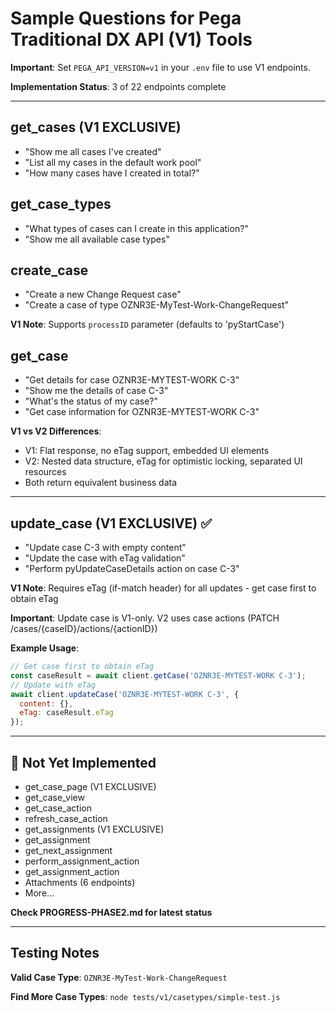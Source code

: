 # Sample Questions for Pega Traditional DX API (V1) Tools

**Important**: Set `PEGA_API_VERSION=v1` in your `.env` file to use V1 endpoints.

**Implementation Status**: 3 of 22 endpoints complete

---

## get_cases (V1 EXCLUSIVE)
- "Show me all cases I've created"
- "List all my cases in the default work pool"
- "How many cases have I created in total?"

## get_case_types
- "What types of cases can I create in this application?"
- "Show me all available case types"

## create_case
- "Create a new Change Request case"
- "Create a case of type OZNR3E-MyTest-Work-ChangeRequest"

**V1 Note**: Supports `processID` parameter (defaults to 'pyStartCase')

## get_case
- "Get details for case OZNR3E-MYTEST-WORK C-3"
- "Show me the details of case C-3"
- "What's the status of my case?"
- "Get case information for OZNR3E-MYTEST-WORK C-3"

**V1 vs V2 Differences**:
- V1: Flat response, no eTag support, embedded UI elements
- V2: Nested data structure, eTag for optimistic locking, separated UI resources
- Both return equivalent business data

---

## update_case (V1 EXCLUSIVE) ✅
- "Update case C-3 with empty content"
- "Update the case with eTag validation"
- "Perform pyUpdateCaseDetails action on case C-3"

**V1 Note**: Requires eTag (if-match header) for all updates - get case first to obtain eTag

**Important**: Update case is V1-only. V2 uses case actions (PATCH /cases/{caseID}/actions/{actionID})

**Example Usage**:
```javascript
// Get case first to obtain eTag
const caseResult = await client.getCase('OZNR3E-MYTEST-WORK C-3');
// Update with eTag
await client.updateCase('OZNR3E-MYTEST-WORK C-3', {
  content: {},
  eTag: caseResult.eTag
});
```

---

## 🚧 Not Yet Implemented
- get_case_page (V1 EXCLUSIVE)
- get_case_view
- get_case_action
- refresh_case_action
- get_assignments (V1 EXCLUSIVE)
- get_assignment
- get_next_assignment
- perform_assignment_action
- get_assignment_action
- Attachments (6 endpoints)
- More...

**Check PROGRESS-PHASE2.md for latest status**

---

## Testing Notes

**Valid Case Type**: `OZNR3E-MyTest-Work-ChangeRequest`

**Find More Case Types**: `node tests/v1/casetypes/simple-test.js`
